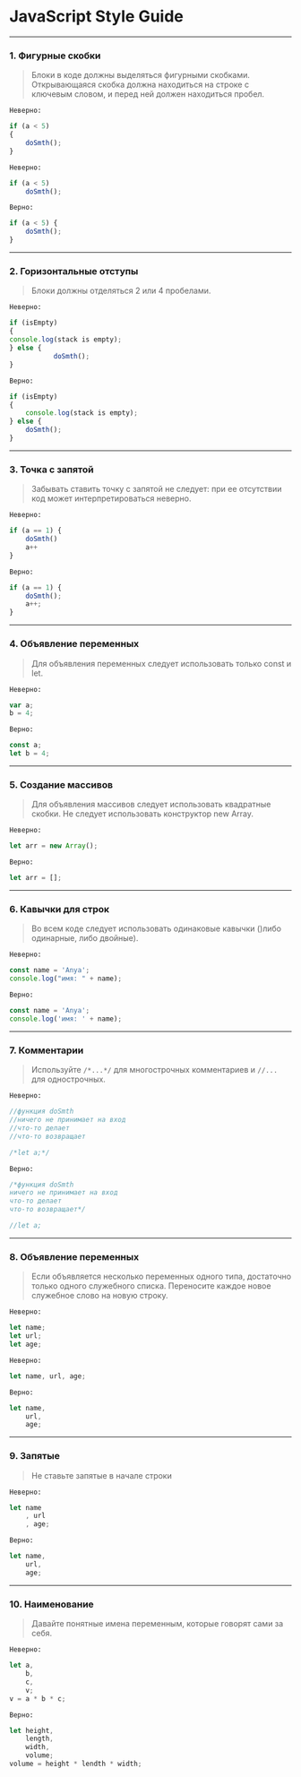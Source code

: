 # JavaScript Style Guide
___

### 1. Фигурные скобки
> Блоки в коде должны выделяться фигурными скобками. Открывающаяся скобка должна находиться на строке с ключевым словом, и перед ней должен находиться пробел.

 `Неверно:`
``` js
if (a < 5)
{
    doSmth();
}
```
 `Неверно:`
``` js
if (a < 5)
    doSmth();
```
 `Верно:`
``` js
if (a < 5) {
    doSmth();
}
```
___
### 2. Горизонтальные отступы
> Блоки должны отделяться 2 или 4 пробелами.

 `Неверно:`
``` js
if (isEmpty)
{
console.log(stack is empty);
} else {
           doSmth();
}
```
 `Верно:`
``` js
if (isEmpty)
{
    console.log(stack is empty);
} else {
    doSmth();
}
```
___
### 3. Точка с запятой
> Забывать ставить точку с запятой не следует: при ее отсутствии код может интерпретироваться неверно.

 `Неверно:`
``` js
if (a == 1) {
    doSmth()
    a++
}

```
 `Верно:`
``` js
if (a == 1) {
    doSmth();
    a++;
}
```
___
### 4. Объявление переменных
> Для объявления переменных следует использовать только const и let.

 `Неверно:`
``` js
var a;
b = 4;
```
 `Верно:`
``` js
const a;
let b = 4;
```
___
### 5. Создание массивов
> Для объявления массивов следует использовать квадратные скобки. Не следует использовать конструктор new Array.

 `Неверно:`
``` js
let arr = new Array();
```
 `Верно:`
``` js
let arr = [];
```
___
### 6. Кавычки для строк
> Во всем коде следует использовать одинаковые кавычки ()либо одинарные, либо двойные).

 `Неверно:`
``` js
const name = 'Anya';
console.log("имя: " + name);
```
 `Верно:`
``` js
const name = 'Anya';
console.log('имя: ' + name);
```
___
### 7. Комментарии
> Используйте `/*...*/` для многострочных комментариев и `//...` для однострочных.

 `Неверно:`
``` js
//функция doSmth
//ничего не принимает на вход
//что-то делает
//что-то возвращает

/*let a;*/
```
 `Верно:`
``` js
/*функция doSmth
ничего не принимает на вход
что-то делает
что-то возвращает*/

//let a;
```
___
### 8. Объявление переменных
> Если объявляется несколько переменных одного типа, достаточно только одного служебного списка. Переносите каждое новое служебное слово на новую строку.

 `Неверно:`
``` js
let name;
let url;
let age;
```
 `Неверно:`
``` js
let name, url, age;
```
 `Верно:`
``` js
let name,
    url,
    age;
```
___
### 9. Запятые
> Не ставьте запятые в начале строки

 `Неверно:`
``` js
let name
    , url
    , age;
```
 `Верно:`
``` js
let name,
    url,
    age;
```
___
### 10. Наименование
> Давайте понятные имена переменным, которые говорят сами за себя.

 `Неверно:`
``` js
let a,
    b,
    c,
    v;
v = a * b * c;
```
 `Верно:`
``` js
let height,
    length,
    width,
    volume;
volume = height * lendth * width;
```
